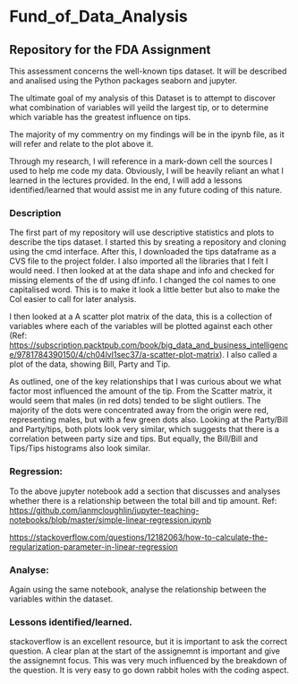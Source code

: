 # Fund_of_Data_Analysis
## Repository for the FDA Assignment
This assessment concerns the well-known tips dataset. It will be described and analised using the Python packages seaborn and jupyter.

The ultimate goal of my analysis of this Dataset is to attempt to discover what combination of variables will yeild the largest tip, or to determine which variable has the greatest influence on tips. 

The majority of my commentry on my findings will be in the ipynb file, as it will refer and relate to the plot above it. 

Through my research, I will reference in a mark-down cell the sources I used to help me code my data. Obviously, I will be heavily reliant an what I learned in the lectures provided. In the end, I will add a lessons identified/learned that would assist me in any future coding of this nature. 

### Description
The first part of my repository will use descriptive statistics and plots to describe the tips dataset. 
I started this by sreating a repository and cloning using the cmd interface. After this, I downloaded the tips dataframe as a CVS file to the project folder. I also imported all the libraries that I felt I would need. I then looked at at the data shape and info and checked for missing elements of the df using df.info. I changed the col names to one capitalised word. This is to make it look a little better but also to make the Col easier to call for later analysis. 

I then looked at a A scatter plot matrix of the data, this is a collection of variables where each of the variables will be plotted against each other 
(Ref: https://subscription.packtpub.com/book/big_data_and_business_intelligence/9781784390150/4/ch04lvl1sec37/a-scatter-plot-matrix).
I also called a plot of the data, showing Bill, Party and Tip.

As outlined, one of the key relationships that I was curious about we what factor most influenced the amount of the tip. From the Scatter matrix, it would seem that males (in red dots) tended to be slight outliers. The majority of the dots were concentrated away from the origin were red, representing males, but with a few green dots also.
Looking at the Party/Bill and Party/tips, both plots look very similar, which suggests that there is a correlation between party size and tips. But equally, the Bill/Bill and Tips/Tips histograms also look similar. 


### Regression: 
To the above jupyter notebook add a section that discusses and analyses whether there is a relationship between the total bill and tip amount.
Ref: https://github.com/ianmcloughlin/jupyter-teaching-notebooks/blob/master/simple-linear-regression.ipynb
 
 https://stackoverflow.com/questions/12182063/how-to-calculate-the-regularization-parameter-in-linear-regression


### Analyse: 
Again using the same notebook, analyse the relationship between the variables within the dataset.

### Lessons identified/learned.
stackoverflow is an excellent resource, but it is important to ask the correct question.
A clear plan at the start of the assignemnt is important and give the assignemnt focus. This was very much influenced by the breakdown of the question. 
It is very easy to go down rabbit holes with the coding aspect. 
